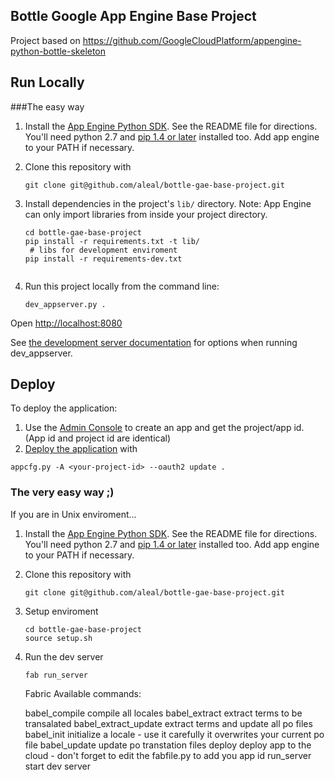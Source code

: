 ## Bottle Google App Engine Base Project

Project based on https://github.com/GoogleCloudPlatform/appengine-python-bottle-skeleton

## Run Locally

###The easy way

1. Install the [App Engine Python SDK](https://developers.google.com/appengine/downloads).
See the README file for directions. You'll need python 2.7 and [pip 1.4 or later](http://www.pip-installer.org/en/latest/installing.html) installed too. Add app engine to your PATH if necessary. 

2. Clone this repository with

   ```shell
   git clone git@github.com/aleal/bottle-gae-base-project.git
   
   ```
3. Install dependencies in the project's `lib/` directory.
   Note: App Engine can only import libraries from inside your project directory.

   ```shell
   cd bottle-gae-base-project 
   pip install -r requirements.txt -t lib/
    # libs for development enviroment
   pip install -r requirements-dev.txt
  
   ```
4. Run this project locally from the command line:

   ```
   dev_appserver.py .
   ```

Open [http://localhost:8080](http://localhost:8080)

See [the development server documentation](https://developers.google.com/appengine/docs/python/tools/devserver)
for options when running dev_appserver.

## Deploy
To deploy the application:

1. Use the [Admin Console](https://appengine.google.com) to create an app and
   get the project/app id. (App id and project id are identical)
1. [Deploy the
   application](https://developers.google.com/appengine/docs/python/tools/uploadinganapp) with

```
appcfg.py -A <your-project-id> --oauth2 update .
```

### The very easy way ;)

If you are in Unix enviroment...

1. Install the [App Engine Python SDK](https://developers.google.com/appengine/downloads).
See the README file for directions. You'll need python 2.7 and [pip 1.4 or later](http://www.pip-installer.org/en/latest/installing.html) installed too. Add app engine to your PATH if necessary. 

2. Clone this repository with

   ```shell
   git clone git@github.com/aleal/bottle-gae-base-project.git
   
   ```
3. Setup enviroment
   ```shell
   cd bottle-gae-base-project 
   source setup.sh
   ```
4. Run the dev server 
   ```shell
   fab run_server
   ```
   
   Fabric Available commands:

    babel_compile         compile all locales
    babel_extract         extract terms to be transalated
    babel_extract_update  extract terms and update all po files
    babel_init            initialize a locale - use it carefully it overwrites your current po file
    babel_update          update po transtation files
    deploy                deploy app to the cloud -  don't forget to edit the fabfile.py to add you app id
    run_server            start dev server


